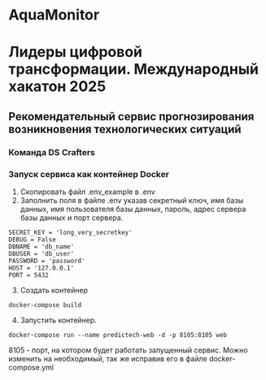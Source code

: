 # AquaMonitor
# Лидеры цифровой трансформации. Международный хакатон 2025 
## Рекомендательный сервис прогнозирования возникновения технологических ситуаций

### Команда DS Crafters

### Запуск сервиса как контейнер Docker
1. Скопировать файл .env_example в .env
2. Заполнить поля в файле .env указав секретный ключ, имя базы данных, имя пользователя базы данных, пароль, адрес сервера базы данных и порт сервера.
```
SECRET_KEY = 'long_very_secretkey'
DEBUG = False
DBNAME = 'db_name'
DBUSER = 'db_user'
PASSWORD = 'password'
HOST = '127.0.0.1'
PORT = 5432
```
3. Создать контейнер
```
docker-compose build
```
4. Запустить контейнер. 
```
docker-compose run --name predictech-web -d -p 8105:8105 web
```
8105 - порт, на котором будет работать запущенный сервис. Можно изменить на необходимый, так же исправив его в файле docker-compose.yml